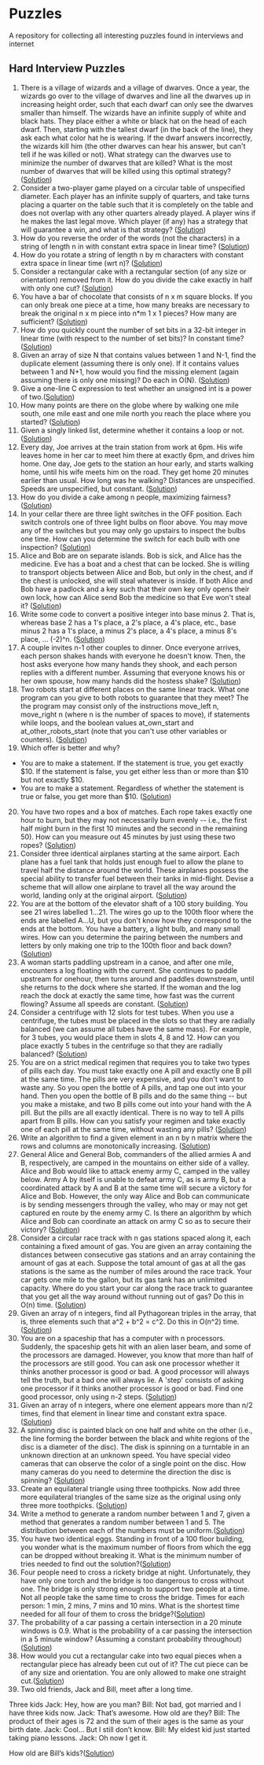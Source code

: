 # Puzzles
A repository for collecting all interesting puzzles found in interviews and internet

## Hard Interview Puzzles
1. There is a village of wizards and a village of dwarves. Once a year, the wizards go over to the village of dwarves and line all the dwarves up in increasing height order, such that each dwarf can only see the dwarves smaller than himself. The wizards have an infinite supply of white and black hats. They place either a white or black hat on the head of each dwarf. Then, starting with the tallest dwarf (in the back of the line), they ask each what color hat he is wearing. If the dwarf answers incorrectly, the wizards kill him (the other dwarves can hear his answer, but can't tell if he was killed or not). What strategy can the dwarves use to minimize the number of dwarves that are killed? What is the most number of dwarves that will be killed using this optimal strategy? ([Solution](http://everything2.com/title/Wizards+and+Dwarves+solution))
2. Consider a two-player game played on a circular table of unspecified diameter. Each player has an infinite supply of quarters, and take turns placing a quarter on the table such that it is completely on the table and does not overlap with any other quarters already played. A player wins if he makes the last legal move. Which player (if any) has a strategy that will guarantee a win, and what is that strategy? ([Solution](http://everything2.com/title/Quarter+Game+solution))
3. How do you reverse the order of the words (not the characters) in a string of length n in with constant extra space in linear time? ([Solution](http://everything2.com/title/Reversing+the+words+solution))
4. How do you rotate a string of length n by m characters with constant extra space in linear time (wrt n)? ([Solution](http://everything2.com/title/Reversing+the+words+solution))
5. Consider a rectangular cake with a rectangular section (of any size or orientation) removed from it. How do you divide the cake exactly in half with only one cut? ([Solution](http://everything2.com/title/Dividing+a+Cake+in+Half+solution))
6. You have a bar of chocolate that consists of n x m square blocks. If you can only break one piece at a time, how many breaks are necessary to break the original n x m piece into n*m 1 x 1 pieces? How many are sufficient? ([Solution](http://everything2.com/title/NxM+chocolate+bar+solution))
7. How do you quickly count the number of set bits in a 32-bit integer in linear time (with respect to the number of set bits)? In constant time? ([Solution](http://everything2.com/title/counting+1+bits))
8. Given an array of size N that contains values between 1 and N-1, find the duplicate element (assuming there is only one). If it contains values between 1 and N+1, how would you find the missing element (again assuming there is only one missing)? Do each in O(N). ([Solution](http://everything2.com/title/Array+duplicates+solution))
9. Give a one-line C expression to test whether an unsigned int is a power of two.([Solution](http://everything2.com/title/Power+of+Two+solution))
10. How many points are there on the globe where by walking one mile south, one mile east and one mile north you reach the place where you started? ([Solution](http://everything2.com/title/Points+on+a+Globe+solution))
11. Given a singly linked list, determine whether it contains a loop or not. ([Solution](http://everything2.com/title/Determining+if+a+linked+list+loops+using+only+two+pointers))
12. Every day, Joe arrives at the train station from work at 6pm. His wife leaves home in her car to meet him there at exactly 6pm, and drives him home. One day, Joe gets to the station an hour early, and starts walking home, until his wife meets him on the road. They get home 20 minutes earlier than usual. How long was he walking? Distances are unspecified. Speeds are unspecified, but constant. ([Solution](http://everything2.com/title/Train+station+solution))
13. How do you divide a cake among n people, maximizing fairness? ([Solution](http://everything2.com/title/Cutting+cake+without+favoritism))
14. In your cellar there are three light switches in the OFF position. Each switch controls one of three light bulbs on floor above. You may move any of the switches but you may only go upstairs to inspect the bulbs one time. How can you determine the switch for each bulb with one inspection? ([Solution](http://everything2.com/title/Three+Light+Bulbs+solution))
15. Alice and Bob are on separate islands. Bob is sick, and Alice has the medicine. Eve has a boat and a chest that can be locked. She is willing to transport objects between Alice and Bob, but only in the chest, and if the chest is unlocked, she will steal whatever is inside. If both Alice and Bob have a padlock and a key such that their own key only opens their own lock, how can Alice send Bob the medicine so that Eve won't steal it? ([Solution](http://everything2.com/title/Commutative+lock+solution))
16. Write some code to convert a positive integer into base minus 2. That is, whereas base 2 has a 1's place, a 2's place, a 4's place, etc., base minus 2 has a 1's place, a minus 2's place, a 4's place, a minus 8's place, ... (-2)^n. ([Solution](http://everything2.com/title/Base+minus+2+solution))
17. A couple invites n-1 other couples to dinner. Once everyone arrives, each person shakes hands with everyone he doesn't know. Then, the host asks everyone how many hands they shook, and each person replies with a different number. Assuming that everyone knows his or her own spouse, how many hands did the hostess shake? ([Solution](http://everything2.com/title/answer%253A+handshakes))
18. Two robots start at different places on the same linear track. What one program can you give to both robots to guarantee that they meet? The the program may consist only of the instructions move_left n, move_right n (where n is the number of spaces to move), if statements while loops, and the boolean values at_own_start and at_other_robots_start (note that you can't use other variables or counters). ([Solution](http://everything2.com/title/Two+robots+solution))
19. Which offer is better and why?
  * You are to make a statement. If the statement is true, you get exactly $10. If the statement is false, you get either less than or more than $10 but not exactly $10.
  * You are to make a statement. Regardless of whether the statement is true or false, you get more than $10.
([Solution](http://everything2.com/title/Two+offers+solution))
20. You have two ropes and a box of matches. Each rope takes exactly one hour to burn, but they may not necessarily burn evenly -- i.e., the first half might burn in the first 10 minutes and the second in the remaining 50). How can you measure out 45 minutes by just using these two ropes? ([Solution](http://everything2.com/title/Two+ropes+solution))
21. Consider three identical airplanes starting at the same airport. Each plane has a fuel tank that holds just enough fuel to allow the plane to travel half the distance around the world. These airplanes possess the special ability to transfer fuel between their tanks in mid-flight. Devise a scheme that will allow one airplane to travel all the way around the world, landing only at the original airport. ([Solution](http://everything2.com/title/Three+airplanes+solution))
22. You are at the bottom of the elevator shaft of a 100 story building. You see 21 wires labelled 1...21. The wires go up to the 100th floor where the ends are labelled A...U, but you don't know how they correspond to the ends at the bottom. You have a battery, a light bulb, and many small wires. How can you determine the pairing between the numbers and letters by only making one trip to the 100th floor and back down? ([Solution](http://everything2.com/title/Elevator+and+wires+solution))
23. A woman starts paddling upstream in a canoe, and after one mile, encounters a log floating with the current. She continues to paddle upstream for onehour, then turns around and paddles downstream, until she returns to the dock where she started. If the woman and the log reach the dock at exactly the same time, how fast was the current flowing? Assume all speeds are constant. ([Solution](http://everything2.com/title/Canoe+solution))
24. Consider a centrifuge with 12 slots for test tubes. When you use a centrifuge, the tubes must be placed in the slots so that they are radially balanced (we can assume all tubes have the same mass). For example, for 3 tubes, you would place them in slots 4, 8 and 12. How can you place exactly 5 tubes in the centrifuge so that they are radially balanced? ([Solution](http://everything2.com/title/Centrifuge+solution))
25. You are on a strict medical regimen that requires you to take two types of pills each day. You must take exactly one A pill and exactly one B pill at the same time. The pills are very expensive, and you don't want to waste any. So you open the bottle of A pills, and tap one out into your hand. Then you open the bottle of B pills and do the same thing -- but you make a mistake, and two B pills come out into your hand with the A pill. But the pills are all exactly identical. There is no way to tell A pills apart from B pills. How can you satisfy your regimen and take exactly one of each pill at the same time, without wasting any pills? ([Solution](http://everything2.com/title/Pills+solution))
26. Write an algorithm to find a given element in an n by n matrix where the rows and columns are monotonically increasing. ([Solution](http://everything2.com/title/Monotonic+matrix+solution))
27. General Alice and General Bob, commanders of the allied armies A and B, respectively, are camped in the mountains on either side of a valley. Alice and Bob would like to attack enemy army C, camped in the valley below. Army A by itself is unable to defeat army C, as is army B, but a coordinated attack by A and B at the same time will secure a victory for Alice and Bob. However, the only way Alice and Bob can communicate is by sending messengers through the valley, who may or may not get captured en route by the enemy army C. Is there an algorithm by which Alice and Bob can coordinate an attack on army C so as to secure their victory? ([Solution](http://everything2.com/title/Two+armies+solution))
28. Consider a circular race track with n gas stations spaced along it, each containing a fixed amount of gas. You are given an array containing the distances between consecutive gas stations and an array containing the amount of gas at each. Suppose the total amount of gas at all the gas stations is the same as the number of miles around the race track. Your car gets one mile to the gallon, but its gas tank has an unlimited capacity. Where do you start your car along the race track to guarantee that you get all the way around without running out of gas? Do this in O(n) time. ([Solution](http://everything2.com/title/Circular+race+track+solution))
29. Given an array of n integers, find all Pythagorean triples in the array, that is, three elements such that a^2 + b^2 = c^2. Do this in O(n^2) time. ([Solution](http://everything2.com/title/Pythagorean+triples+solution))
30. You are on a spaceship that has a computer with n processors. Suddenly, the spaceship gets hit with an alien laser beam, and some of the processors are damaged. However, you know that more than half of the processors are still good. You can ask one processor whether it thinks another processor is good or bad. A good processor will always tell the truth, but a bad one will always lie. A 'step' consists of asking one processor if it thinks another processor is good or bad. Find one good processor, only using n-2 steps. ([Solution](http://everything2.com/title/Good+and+bad+processors+solution))
31. Given an array of n integers, where one element appears more than n/2 times, find that element in linear time and constant extra space. ([Solution](http://everything2.com/title/Array+mode+solution))
32. A spinning disc is painted black on one half and white on the other (i.e., the line forming the border between the black and white regions of the disc is a diameter of the disc). The disk is spinning on a turntable in an unknown direction at an unknown speed. You have special video cameras that can observe the color of a single point on the disc. How many cameras do you need to determine the direction the disc is spinning? ([Solution](http://everything2.com/title/Spinning+disc+solution))
33. Create an equilateral triangle using three toothpicks. Now add three more equilateral triangles of the same size as the original using only three more toothpicks. ([Solution](http://everything2.com/title/Six+toothpicks+solution))
34. Write a method to generate a random number between 1 and 7, given a method that generates a random number between 1 and 5. The distribution between each of the numbers must be uniform.([Solution](http://www.mytechinterviews.com/equal-probability-between-1-and-7))
35. You have two identical eggs. Standing in front of a 100 floor building, you wonder what is the maximum number of floors from which the egg can be dropped without breaking it. What is the minimum number of tries needed to find out the solution?([Solution](http://www.mytechinterviews.com/how-strong-is-your-egg))
36. Four people need to cross a rickety bridge at night. Unfortunately, they have only one torch and the bridge is too dangerous to cross without one. The bridge is only strong enough to support two people at a time. Not all people take the same time to cross the bridge. Times for each person:  1 min, 2 mins, 7 mins and 10 mins. What is the shortest time needed for all four of them to cross the bridge?([Solution](http://www.mytechinterviews.com/four-people-on-a-rickety-bridge))
37. The probability of a car passing a certain intersection in a 20 minute windows is 0.9. What is the probability of a car passing the intersection in a 5 minute window? (Assuming a constant probability throughout)([Solution](http://www.mytechinterviews.com/probability-of-a-car-passing-by))
38. How would you cut a rectangular cake into two equal pieces when a rectangular piece has already been cut out of it? The cut piece can be of any size and orientation. You are only allowed to make one straight cut.([Solution](http://www.mytechinterviews.com/piece-of-cake))
39. Two old friends, Jack and Bill, meet after a long time.


Three kids
Jack: Hey, how are you man?
Bill: Not bad, got married and I have three kids now.
Jack: That’s awesome. How old are they?
Bill: The product of their ages is 72 and the sum of their ages is the same as your birth date.
Jack: Cool… But I still don’t know.
Bill: My eldest kid just started taking piano lessons.
Jack: Oh now I get it.

How old are Bill’s kids?([Solution](http://www.mytechinterviews.com/how-old-are-my-children))
